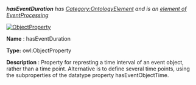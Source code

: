 ___hasEventDuration__ 
 has
 [Category:OntologyElement](../../Category/OntologyElement "Category:OntologyElement") 
 and is an
 [element of](../../Property/ElementOf "Property:ElementOf") 
[EventProcessing](../../Submissions/EventProcessing "Submissions:EventProcessing")_




  





[![ObjectProperty](../../images/thumb/c/c3/ObjectProperty.gif/45px-ObjectProperty.gif)](../../Image/ObjectProperty.gif "ObjectProperty")


__Name__ 
 : hasEventDuration
 



__Type:__ 
 owl:ObjectProperty
 



__Description__ 
 : Property for represting a time interval of an event object, rather than a time point. Alternative is to define several time points, using the subproperties of the datatype property hasEventObjectTime.